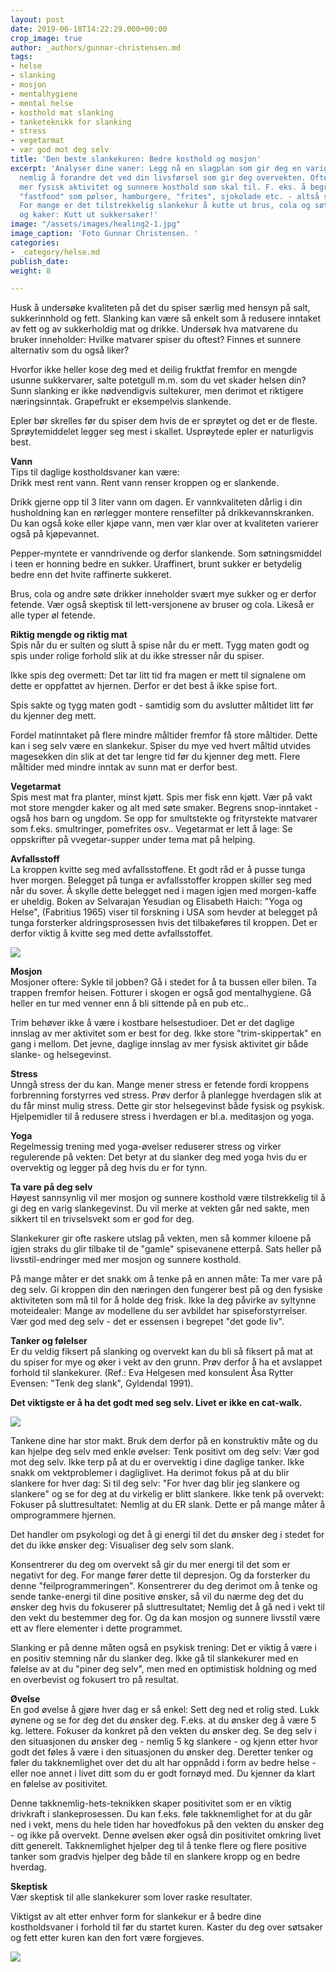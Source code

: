 ```yaml
---
layout: post
date: 2019-06-18T14:22:29.000+00:00
crop_image: true
author: _authors/gunnar-christensen.md
tags:
- helse
- slanking
- mosjon
- mentalhygiene
- mental helse
- kosthold mat slanking
- tanketeknikk for slanking
- stress
- vegetarmat
- vær god mot deg selv
title: 'Den beste slankekuren: Bedre kosthold og mosjon'
excerpt: 'Analyser dine vaner: Legg nå en slagplan som gir deg en varig slankegevinst
  nemlig å forandre det ved din livsførsel som gir deg overvekten. Oftest er det bare
  mer fysisk aktivitet og sunnere kosthold som skal til. F. eks. å begrense mengdene
  "fastfood" som pølser, hamburgere, "frites", sjokolade etc. - altså sunnere vaner.
  For mange er det tilstrekkelig slankekur å kutte ut brus, cola og søtsaker som gotteri
  og kaker: Kutt ut sukkersaker!'
image: "/assets/images/healing2-1.jpg"
image_caption: 'Foto Gunnar Christensen. '
categories:
- _category/helse.md
publish_date: 
weight: 8

---
```

Husk å undersøke kvaliteten på det du spiser særlig med hensyn på salt, sukkerinnhold og fett. Slanking kan være så enkelt som å redusere inntaket av fett og av sukkerholdig mat og drikke. Undersøk hva matvarene du bruker inneholder: Hvilke matvarer spiser du oftest? Finnes et sunnere alternativ som du også liker?

Hvorfor ikke heller kose deg med et deilig fruktfat fremfor en mengde usunne sukkervarer, salte potetgull m.m. som du vet skader helsen din? Sunn slanking er ikke nødvendigvis sultekurer, men derimot et riktigere næringsinntak. Grapefrukt er eksempelvis slankende.

Epler bør skrelles før du spiser dem hvis de er sprøytet og det er de fleste. Sprøytemiddelet legger seg mest i skallet. Usprøytede epler er naturligvis best.

**Vann**  
Tips til daglige kostholdsvaner kan være:  
Drikk mest rent vann. Rent vann renser kroppen og er slankende.

Drikk gjerne opp til 3 liter vann om dagen. Er vannkvaliteten dårlig i din husholdning kan en rørlegger montere rensefilter på drikkevannskranken. Du kan også koke eller kjøpe vann, men vær klar over at kvaliteten varierer også på kjøpevannet.

Pepper-myntete er vanndrivende og derfor slankende. Som søtningsmiddel i teen er honning bedre en sukker. Uraffinert, brunt sukker er betydelig bedre enn det hvite raffinerte sukkeret.

Brus, cola og andre søte drikker inneholder svært mye sukker og er derfor fetende. Vær også skeptisk til lett-versjonene av bruser og cola. Likeså er alle typer øl fetende.

**Riktig mengde og riktig mat**  
Spis når du er sulten og slutt å spise når du er mett. Tygg maten godt og spis under rolige forhold slik at du ikke stresser når du spiser.

Ikke spis deg overmett: Det tar litt tid fra magen er mett til signalene om dette er oppfattet av hjernen. Derfor er det best å ikke spise fort.

Spis sakte og tygg maten godt - samtidig som du avslutter måltidet litt før du kjenner deg mett.

Fordel matinntaket på flere mindre måltider fremfor få store måltider. Dette kan i seg selv være en slankekur. Spiser du mye ved hvert måltid utvides magesekken din slik at det tar lengre tid før du kjenner deg mett. Flere måltider med mindre inntak av sunn mat er derfor best.

**Vegetarmat**  
Spis mest mat fra planter, minst kjøtt. Spis mer fisk enn kjøtt. Vær på vakt mot store mengder kaker og alt med søte smaker. Begrens snop-inntaket - også hos barn og ungdom. Se opp for smultstekte og frityrstekte matvarer som f.eks. smultringer, pomefrites osv.. Vegetarmat er lett å lage: Se oppskrifter på vvegetar-supper under tema mat på helping.

**Avfallsstoff**  
La kroppen kvitte seg med avfallsstoffene. Et godt råd er å pusse tunga hver morgen. Belegget på tunga er avfallsstoffer kroppen skiller seg med når du sover. Å skylle dette belegget ned i magen igjen med morgen-kaffe er uheldig. Boken av Selvarajan Yesudian og Elisabeth Haich: "Yoga og Helse", (Fabritius 1965) viser til forskning i USA som hevder at belegget på tunga forsterker aldringsprosessen hvis det tilbakeføres til kroppen. Det er derfor viktig å kvitte seg med dette avfallsstoffet.

![](/assets/images/healing2.jpg)

**Mosjon**  
Mosjoner oftere: Sykle til jobben? Gå i stedet for å ta bussen eller bilen. Ta trappen fremfor heisen. Fotturer i skogen er også god mentalhygiene. Gå heller en tur med venner enn å bli sittende på en pub etc..

Trim behøver ikke å være i kostbare helsestudioer. Det er det daglige innslag av mer aktivitet som er best for deg. Ikke store "trim-skippertak" en gang i mellom. Det jevne, daglige innslag av mer fysisk aktivitet gir både slanke- og helsegevinst.

**Stress**  
Unngå stress der du kan. Mange mener stress er fetende fordi kroppens forbrenning forstyrres ved stress. Prøv derfor å planlegge hverdagen slik at du får minst mulig stress. Dette gir stor helsegevinst både fysisk og psykisk. Hjelpemidler til å redusere stress i hverdagen er bl.a. meditasjon og yoga.

**Yoga**  
Regelmessig trening med yoga-øvelser reduserer stress og virker regulerende på vekten: Det betyr at du slanker deg med yoga hvis du er overvektig og legger på deg hvis du er for tynn.

**Ta vare på deg selv**  
Høyest sannsynlig vil mer mosjon og sunnere kosthold være tilstrekkelig til å gi deg en varig slankegevinst. Du vil merke at vekten går ned sakte, men sikkert til en trivselsvekt som er god for deg.

Slankekurer gir ofte raskere utslag på vekten, men så kommer kiloene på igjen straks du glir tilbake til de "gamle" spisevanene etterpå. Sats heller på livsstil-endringer med mer mosjon og sunnere kosthold.

På mange måter er det snakk om å tenke på en annen måte: Ta mer vare på deg selv. Gi kroppen din den næringen den fungerer best på og den fysiske aktiviteten som må til for å holde deg frisk. Ikke la deg påvirke av syltynne moteidealer: Mange av modellene du ser avbildet har spiseforstyrrelser. Vær god med deg selv - det er essensen i begrepet "det gode liv".

**Tanker og følelser**  
Er du veldig fiksert på slanking og overvekt kan du bli så fiksert på mat at du spiser for mye og øker i vekt av den grunn. Prøv derfor å ha et avslappet forhold til slankekurer. (Ref.: Eva Helgesen med konsulent Åsa Rytter Evensen: "Tenk deg slank", Gyldendal 1991).

**Det viktigste er å ha det godt med seg selv. Livet er ikke en cat-walk.**

![](/assets/images/winter-3.jpg)

Tankene dine har stor makt. Bruk dem derfor på en konstruktiv måte og du kan hjelpe deg selv med enkle øvelser: Tenk positivt om deg selv: Vær god mot deg selv. Ikke terp på at du er overvektig i dine daglige tanker. Ikke snakk om vektproblemer i dagliglivet. Ha derimot fokus på at du blir slankere for hver dag: Si til deg selv: "For hver dag blir jeg slankere og slankere" og se for deg at du virkelig er blitt slankere. Ikke tenk på overvekt: Fokuser på sluttresultatet: Nemlig at du ER slank. Dette er på mange måter å omprogrammere hjernen.

Det handler om psykologi og det å gi energi til det du ønsker deg i stedet for det du ikke ønsker deg: Visualiser deg selv som slank.

Konsentrerer du deg om overvekt så gir du mer energi til det som er negativt for deg. For mange fører dette til depresjon. Og da forsterker du denne "feilprogrammeringen". Konsentrerer du deg derimot om å tenke og sende tanke-energi til dine positive ønsker, så vil du nærme deg det du ønsker deg hvis du fokuserer på sluttresultatet; Nemlig det å gå ned i vekt til den vekt du bestemmer deg for. Og da kan mosjon og sunnere livsstil være ett av flere elementer i dette programmet.

Slanking er på denne måten også en psykisk trening: Det er viktig å være i en positiv stemning når du slanker deg. Ikke gå til slankekurer med en følelse av at du "piner deg selv", men med en optimistisk holdning og med en overbevist og fokusert tro på resultat.

**Øvelse**  
En god øvelse å gjøre hver dag er så enkel: Sett deg ned et rolig sted. Lukk øynene og se for deg det du ønsker deg. F.eks. at du ønsker deg å være 5 kg. lettere. Fokuser da konkret på den vekten du ønsker deg. Se deg selv i den situasjonen du ønsker deg - nemlig 5 kg slankere - og kjenn etter hvor godt det føles å være i den situasjonen du ønsker deg. Deretter tenker og føler du takknemlighet over det du alt har oppnådd i form av bedre helse - eller noe annet i livet ditt som du er godt fornøyd med. Du kjenner da klart en følelse av positivitet.

Denne takknemlig-hets-teknikken skaper positivitet som er en viktig drivkraft i slankeprosessen. Du kan f.eks. føle takknemlighet for at du går ned i vekt, mens du hele tiden har hovedfokus på den vekten du ønsker deg - og ikke på overvekt. Denne øvelsen øker også din positivitet omkring livet ditt generelt. Takknemlighet hjelper deg til å tenke flere og flere positive tanker som gradvis hjelper deg både til en slankere kropp og en bedre hverdag.

**Skeptisk**  
Vær skeptisk til alle slankekurer som lover raske resultater.

Viktigst av alt etter enhver form for slankekur er å bedre dine kostholdsvaner i forhold til før du startet kuren. Kaster du deg over søtsaker og fett etter kuren kan den fort være forgjeves.

![](/assets/images/skulptur.jpg)
